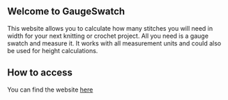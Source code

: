 ## Welcome to GaugeSwatch

This website allows you to calculate how many stitches you will need in width for your next knitting or crochet project.
All you need is a gauge swatch and measure it. It works with all measurement units and could also be used for height calculations.

## How to access

You can find the website [here](https://launicafisura13.github.io/gaugeswatch/)
